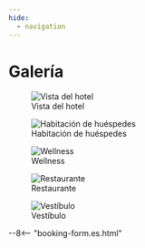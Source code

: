 ```yaml
---
hide:
  - navigation
---
```


# **Galería**

<div class="gallery">

<figure>
  <img src="https://placehold.co/400" alt="Vista del hotel">
  <figcaption>Vista del hotel</figcaption>
</figure>

<figure>
  <img src="https://placehold.co/400" alt="Habitación de huéspedes">
  <figcaption>Habitación de huéspedes</figcaption>
</figure>

<figure>
  <img src="https://placehold.co/400" alt="Wellness">
  <figcaption>Wellness</figcaption>
</figure>

<figure>
  <img src="https://placehold.co/400" alt="Restaurante">
  <figcaption>Restaurante</figcaption>
</figure>

<figure>
  <img src="https://placehold.co/400" alt="Vestíbulo">
  <figcaption>Vestíbulo</figcaption>
</figure>

</div>

--8<-- "booking-form.es.html"